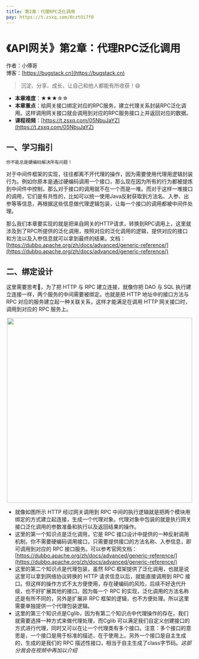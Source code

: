 ```yaml
---
title: 第2章：代理RPC泛化调用
pay: https://t.zsxq.com/0cztOi7f0
---
```


# 《API网关》第2章：代理RPC泛化调用

作者：小傅哥
<br/>博客：[https://bugstack.cn](https://bugstack.cn)

>沉淀、分享、成长，让自己和他人都能有所收获！😄

- **本章难度**：★★★☆☆
- **本章重点**：给网关接口绑定对应的RPC服务，建立代理关系封装RPC泛化调用。这样调用网关接口就会调用到对应的RPC服务接口上并返回对应的数据。
- **课程视频**：[https://t.zsxq.com/05NbuJaYZ](https://t.zsxq.com/05NbuJaYZ)

## 一、学习指引

`你不能总是硬编码解决所有问题！`

对于中间件框架的实现，往往都离不开代理的操作，因为需要使用代理用逻辑封装行为。例如你原本是通过硬编码调用一个接口，那么现在因为所有的行为都被提炼到中间件中控制，那么对于接口的调用就不在一个而是一堆。而对于这样一堆接口的调用，它们是有共性的，比如可以统一使用Java反射获取到方法名、入参、出参等等信息，再根据这些信息做代理逻辑包装，让每一个接口的调用都被中间件处理。

那么我们本章要实现的就是把来自网关的HTTP请求，转换到RPC调用上，这里就涉及到了RPC所提供的泛化调用，按照对应的泛化调用的逻辑，提供对应的接口和方法以及入参信息就可以拿到最终的结果。文档：[https://dubbo.apache.org/zh/docs/advanced/generic-reference/](https://dubbo.apache.org/zh/docs/advanced/generic-reference/)

## 二、绑定设计

这里需要思考🤔，为了把 HTTP 与 RPC 建立连接，就像你把 DAO 与 SQL 执行建立连接一样，两个服务的中间需要被绑定。也就是把 HTTP 地址中的接口方法与 RPC 对应的服务建立起一种关联关系，这样才能满足在调用 HTTP 网关接口时，调用到对应的 RPC 服务上。

<div align="center">
    <img src="https://bugstack.cn/images/article/algorithm/api-gateway/api-gateway-2-01.png?raw=true" width="500px">
</div>

- 就像如图所示 HTTP 经过网关调用到 RPC 中间的执行逻辑就是把两个模块用绑定的方式建立起连接，生成一个代理对象。代理对象中包装的就是执行网关接口泛化调用的参数准备和执行以及返回结果的操作。
- 这里的第一个知识点是泛化调用，它是 RPC 接口设计中提供的一种反射调用机制，你不需要硬编码调用接口，只需要提供接口的方法名称、入参信息，即可调用到对应的 RPC 接口服务。可以参考官网文档：[https://dubbo.apache.org/zh/docs/advanced/generic-reference/](https://dubbo.apache.org/zh/docs/advanced/generic-reference/)
- 这里的第二个知识点是代理包装，虽然 RPC 框架提供了泛化调用，也就是说这里可以拿到网络协议转换的 HTTP 请求信息以后，就能直接调用到 RPC 接口。但这样的操作方式不太方便使用，存在硬编码的风险，后续不好迭代升级，也不好扩展其他的接口。因为每一个 RPC 的实现，泛化调用的方法名称还是有所不同的，另外是扩展非 RPC 框架的逻辑，也不方便处理。所以这里需要单独提供一个代理包装逻辑。
- 这里的第三个知识点是Cglib，因为有第二个知识点中代理操作的存在，我们就需要选择一种方式来做代理处理，而Cglib 可以满足我们自定义创建接口的方式进行代理，同时又可以在让一个代理类有多个接口。注意：多个接口的意思是，一个接口是用于标准的描述，在于使用上。另外一个接口是自主生成的，生成的是我们的 RPC 描述性接口，相当于自主生成了class字节码。*这部分我会在视频中再加以介绍*